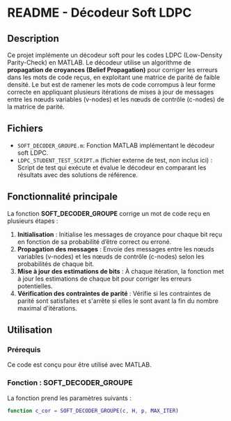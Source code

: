 # README - Décodeur Soft LDPC

## Description

Ce projet implémente un décodeur soft pour les codes LDPC (Low-Density Parity-Check) en MATLAB. Le décodeur utilise un algorithme de **propagation de croyances (Belief Propagation)** pour corriger les erreurs dans les mots de code reçus, en exploitant une matrice de parité de faible densité. Le but est de ramener les mots de code corrompus à leur forme correcte en appliquant plusieurs itérations de mises à jour de messages entre les nœuds variables (v-nodes) et les nœuds de contrôle (c-nodes) de la matrice de parité.

## Fichiers

- `SOFT_DECODER_GROUPE.m`: Fonction MATLAB implémentant le décodeur soft LDPC.
- `LDPC_STUDENT_TEST_SCRIPT.m` (fichier externe de test, non inclus ici) : Script de test qui exécute et évalue le décodeur en comparant les résultats avec des solutions de référence.

## Fonctionnalité principale

La fonction **SOFT_DECODER_GROUPE** corrige un mot de code reçu en plusieurs étapes :
1. **Initialisation** : Initialise les messages de croyance pour chaque bit reçu en fonction de sa probabilité d’être correct ou erroné.
2. **Propagation des messages** : Envoie des messages entre les nœuds variables (v-nodes) et les nœuds de contrôle (c-nodes) selon les probabilités de chaque bit. 
3. **Mise à jour des estimations de bits** : À chaque itération, la fonction met à jour les estimations de chaque bit pour corriger les erreurs potentielles.
4. **Vérification des contraintes de parité** : Vérifie si les contraintes de parité sont satisfaites et s'arrête si elles le sont avant la fin du nombre maximal d'itérations.

## Utilisation

### Prérequis

Ce code est conçu pour être utilisé avec MATLAB.

### Fonction : SOFT_DECODER_GROUPE

La fonction prend les paramètres suivants :

```matlab
function c_cor = SOFT_DECODER_GROUPE(c, H, p, MAX_ITER)
